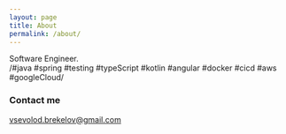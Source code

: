 ```yaml
---
layout: page
title: About
permalink: /about/
---
```


Software Engineer. 
<br>
/#java #spring #testing #typeScript #kotlin #angular #docker #cicd #aws #googleCloud/
<br>

### Contact me

[vsevolod.brekelov@gmail.com](mailto:vsevolod.brekelov@gmail.com)
